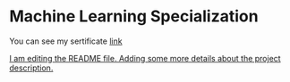 # Machine Learning Specialization
You can see my sertificate [link](https://www.coursera.org/account/accomplishments/specialization/EVN8FEYQXN8N)

[I am editing the README file. Adding some more details about the project description.](https://community.deeplearning.ai/c/mls/mls-course-1/274)
